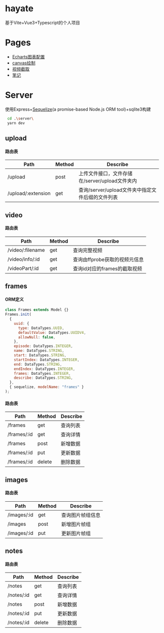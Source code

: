 # hayate

基于Vite+Vue3+Typescript的个人项目

# Pages

- [Echarts图表配置](./src/pages/charts/index.vue)
- [canvas绘制](./src/pages/board/index.vue)
- [视频截取](./src/pages/video/index.vue)
- [笔记](./src/pages/note/index.vue)

# Server

使用Express+[Sequelize](https://sequelize.org/docs/v6/)(a promise-based Node.js ORM tool)+sqlite3构建

```bash
 cd .\server\
 yarn dev
```

## upload

#### 路由表

| Path               | Method | Describe                                         |
| ------------------ | ------ | ------------------------------------------------ |
| /upload            | post   | 上传文件接口，文件存储在/server/upload文件夹内   |
| /upload/:extension | get    | 查询/server/upload文件夹中指定文件后缀的文件列表 |

## video

#### 路由表

| Path             | Method | Describe                      |
| ---------------- | ------ | ----------------------------- |
| /video/:filename | get    | 查询完整视频                  |
| /video/info/:id  | get    | 查询由ffprobe获取的视频元信息 |
| /videoPart/:id   | get    | 查询id对应的frames的截取视频  |

## frames

#### ORM定义

```javascript
class Frames extends Model {}
Frames.init(
  {
    uuid: {
      type: DataTypes.UUID,
      defaultValue: DataTypes.UUIDV4,
      allowNull: false,
    },
    episode: DataTypes.INTEGER,
    name: DataTypes.STRING,
    start: DataTypes.STRING,
    startIndex: DataTypes.INTEGER,
    end: DataTypes.STRING,
    endIndex: DataTypes.INTEGER,
    frames: DataTypes.INTEGER,
    describe: DataTypes.STRING,
  },
  { sequelize, modelName: "frames" }
);
```

#### 路由表

| Path        | Method | Describe |
| ----------- | ------ | -------- |
| /frames     | get    | 查询列表 |
| /frames/:id | get    | 查询详情 |
| /frames     | post   | 新增数据 |
| /frames/:id | put    | 更新数据 |
| /frames/:id | delete | 删除数据 |

## images

#### 路由表

| Path        | Method | Describe         |
| ----------- | ------ | ---------------- |
| /images/:id | get    | 查询图片帧组信息 |
| /images     | post   | 新增图片帧组     |
| /images/:id | put    | 更新图片帧组     |

## notes

#### 路由表

| Path       | Method | Describe |
| ---------- | ------ | -------- |
| /notes     | get    | 查询列表 |
| /notes/:id | get    | 查询详情 |
| /notes     | post   | 新增数据 |
| /notes/:id | put    | 更新数据 |
| /notes/:id | delete | 删除数据 |
